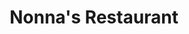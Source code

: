 ---
layout: case
name: nonna
title: Nonna's Restaurant
tagline: Online ordering experience for a local restaurant
button: Mobile App
description: 
  - For a growing restaurant chain like Nonna’s with three locations throughout NYC, a **dedicated mobile app** seemed like a natural next step.
  - We aimed to provide its customers with a quick way to **easily order and pick up** fresh, high quality Italian dishes in the midst of their busy schedules.
backLink: /#work
nextPage:
  title: NYC's Best
  link: /cases/nycbest
overview:
  deliverable: Dedicated mobile app
  roles:
    - Concept
    - Research
    - Visuals
    - Interaction
  duration: Sept - Dec 2022
  tool: Figma
  problem: Finding a restaurant with **good food**, **loyalty discounts**, and **reliable order estimates** is challenging for customers with unpredictable schedules in NYC.
  solution:
    tag: Create a dedicated mobile app with...
    examples:
      - example: Quick Pickup Ordering
        image: solution1.svg
      - example: Loyalty Discounts
        image: solution2.svg
      - example: Reliable Order Estimates
        image: solution3.svg
research:
  description: To understand the users I was designing for and their needs, I conducted qualitative research through a **competitive audit**, **interviews**, **personas**, and **storyboarding**.
  questions:
    - Who are our users?
    - What are their goals?
    - In what context are they experiencing the app?
  target:
    description: The primary user group identified through my research was **working adults** and **families with unpredictable schedules** who don’t have time to meal prep.
  personas:
    - name: Arya
      age: 24
      job: Software engineer
      quote: "I always make the time to learn or try something new."
      image: portrait1.png
      goals:
        - Find underrated restaurants
        - Get promoted within a year
        - Learn something new every day
      needs:
        - Menu item pictures
        - Updated wait time
        - Online pickup ordering
    - name: Horace
      age: 45
      job: ER nurse
      quote: "I’m on my way to becoming my healthiest self so I can make my daughter proud."
      image: portrait2.png
      goals:
        - Save for daughter's education
        - Eat healthier meals
        - Prioritize hobbies and his daughter
      needs:
        - Dietary note option
        - Online pickup ordering
        - Live order tracking
  user_journey:
    title: Araya's User Journey
    image: user_journey.svg
  challenges:
    - No menu item pictures
    - No online order options
    - No estimate for order completion
  opportunities:
    - Optimize app for images
    - Provide order estimate times
    - Provide live order tracking
  competitive_analysis:
    summary: Next, I compared the **ordering experience** of existing competitors’ apps. I selected **two direct competitors** from the top App Store results for ‘Italian restaurant,’ along with an **indirect competitor** listed under the results for ‘restaurant.’
    competitors:
      - competitor1.png
      - competitor2.png
      - competitor3.png
    pain_points:
      - No single sign-on (SSO)
      - No special instructions option
ideation:
  summary: Using the **Crazy Eights exercise**, I sketched out different iterations of the homepage with these user pain points and improvement opportunities in mind.
  before: My initial sketches focused on **shortcuts to key user goals** featured on the homepage.
  after: For the refined version, I prioritized a **quick and easy ordering process** with offers, popular dishes, and favorites featured.
wireframes:
  summary: As the initial design phase continued, I created digital wireframes based on peer feedback and findings from the user research.
  images:
    - wireframe.png
testing:
  notes:
    - I conducted **two rounds of usability studies**.
    - Findings from the first study helped **guide** the designs from wireframes to mockups.
    - The second study used a high-fidelity prototype and revealed what aspects of the mockups needed **refining**.
  study_type: Unmoderated
  location: United States
  participants: 5 participants
  length: 20-30 minutes
  image: test.gif
  tests:
    - Sign up to create new account.
    - Select menu item and add to cart.
    - Complete checkout for pickup order.
    - Track progress of order. Return to home once order is complete.
  insights:
    - Users want easy access to the **full menu**
    - Users want to use **familiar navigation styles** (e.g. scrolling and searching) on the homepage
    - Users want to order with **as little steps** as possible
    - Users want easy access to **current and past orders**
final_designs:
  - title: Single Sign-On and 2FA
    summary: I provided single-sign on options for the most commonly used platforms, as well as two-factor authentication for a quicker login process.
    image: design1.gif
  - title: Loyalty Discounts
    summary: I added a popup to apply offers on the checkout page to encourage use of the app, as well as a quicker checkout process.
    image: design2.gif
  - title: Order Estimates
    summary: I provided two options, ‘ASAP’ and ‘Schedule,’ for pickup and delivery times for users with unpredictable schedules.
    image: design3.gif
  - title: Live Order Tracking
    summary: I added live order tracking, with each step of the process listed, so that users with busy schedules could time their pickup accurately.
    image: design4.gif
takeaways:
  summary: This was my **first portfolio project** in the Google UX Design certificate program, as well as my **first experience designing with Figma**. Throughout Courses 2-5, I began practicing and implementing the principles I was learning about. Watching my designs come to life and receiving user feedback was an **extremely rewarding and insightful process**.
  lessons:
    - lesson: Navigation
      learning: I learned that prioritizing the user means understanding the existing navigational patterns and information architecture that they are familiar with.
    - lesson: Accessibility
      learning: I learned that designing for people who use assistive technologies improves the user experience for all users through icons, bottom navigation bars, and an accessible color palette.
    - lesson: Labels
      learning: I learned that all button labels and CTAs should use language that is straightforward and understandable for users regardless of their familiarity with similar food ordering apps.
  next_steps:
    - Conduct a third usability study to evaluate whether the pain points users experienced have been effectively addressed
    - Conduct more user research to determine any new areas of need
---